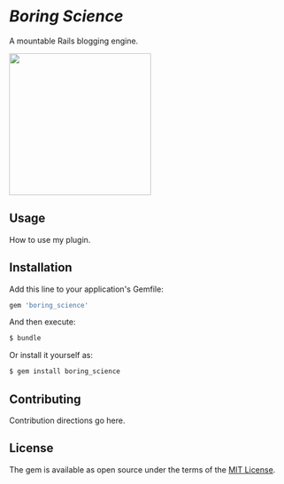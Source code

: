 <h1><i>Boring Science</i></h1>

A mountable Rails blogging engine.

<img src="https://vignette.wikia.nocookie.net/spongebob/images/8/87/The_Paper_088.png/revision/latest" width=256></img>

## Usage
How to use my plugin.

## Installation
Add this line to your application's Gemfile:

```ruby
gem 'boring_science'
```

And then execute:
```bash
$ bundle
```

Or install it yourself as:
```bash
$ gem install boring_science
```

## Contributing
Contribution directions go here.

## License
The gem is available as open source under the terms of the [MIT License](https://opensource.org/licenses/MIT).
